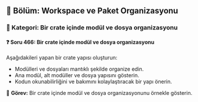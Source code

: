 ## 📘 Bölüm: Workspace ve Paket Organizasyonu
### 🔹 Kategori: Bir crate içinde modül ve dosya organizasyonu
#### ❓ Soru 466: Bir crate içinde modül ve dosya organizasyonu

Aşağıdakileri yapan bir crate yapısı oluşturun:

- Modülleri ve dosyaları mantıklı şekilde organize edin.
- Ana modül, alt modüller ve dosya yapısını gösterin.
- Kodun okunabilirliğini ve bakımını kolaylaştıracak bir yapı önerin.

🔧 **Görev:** Bir crate içinde modül ve dosya organizasyonunu örnekle gösterin.
